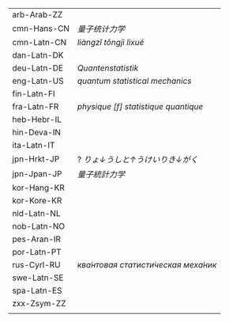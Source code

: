 | | |
|-|-|
| arb-Arab-ZZ |  |
| cmn-Hans-CN | _量子统计力学_ |
| cmn-Latn-CN | _liàngzǐ tǒngjì lìxué_ |
| dan-Latn-DK |  |
| deu-Latn-DE | _Quantenstatistik_ |
| eng-Latn-US | _quantum statistical mechanics_ |
| fin-Latn-FI |  |
| fra-Latn-FR | _physique [f] statistique quantique_ |
| heb-Hebr-IL |  |
| hin-Deva-IN |  |
| ita-Latn-IT |  |
| jpn-Hrkt-JP | ? _りょ↓うしと↑うけいりき↓がく_ |
| jpn-Jpan-JP | _量子統計力学_ |
| kor-Hang-KR |  |
| kor-Kore-KR |  |
| nld-Latn-NL |  |
| nob-Latn-NO |  |
| pes-Aran-IR |  |
| por-Latn-PT |  |
| rus-Cyrl-RU | _ква́нтовая статисти́ческая меха́ник_ |
| swe-Latn-SE |  |
| spa-Latn-ES |  |
| zxx-Zsym-ZZ |  |
|  |  |
